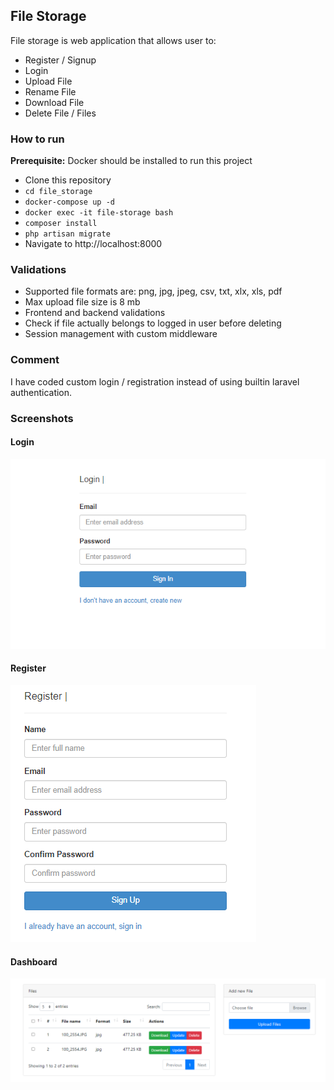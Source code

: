 ## File Storage
File storage is web application that allows user to:
* Register / Signup
* Login
* Upload File
* Rename File
* Download File
* Delete File / Files

### How to run
**Prerequisite:**
Docker should be installed to run this project
* Clone this repository 
* `cd file_storage`
* `docker-compose up -d`
* `docker exec -it file-storage bash`
* `composer install`
* `php artisan migrate`
* Navigate to http://localhost:8000

### Validations
* Supported file formats are: png, jpg, jpeg, csv, txt, xlx, xls, pdf
* Max upload file size is 8 mb
* Frontend and backend validations
* Check if file actually belongs to logged in user before deleting
* Session management with custom middleware

### Comment 
I have coded custom login / registration instead of using builtin laravel authentication.

### Screenshots
#### Login
![Login](docs/Login.PNG)

#### Register
![Register](docs/Register.PNG)

#### Dashboard
![Dashboard](docs/Dashboard.PNG)
